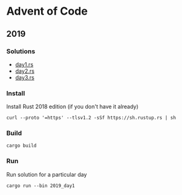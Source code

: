 # Advent of Code

## 2019

### Solutions

- [day1.rs](2019/src/day1.rs)
- [day2.rs](2019/src/day2.rs)
- [day3.rs](2019/src/day3.rs)

### Install

Install Rust 2018 edition (if you don't have it already)

```
curl --proto '=https' --tlsv1.2 -sSf https://sh.rustup.rs | sh
```

### Build

```
cargo build
```

### Run

Run solution for a particular day
```
cargo run --bin 2019_day1
```
